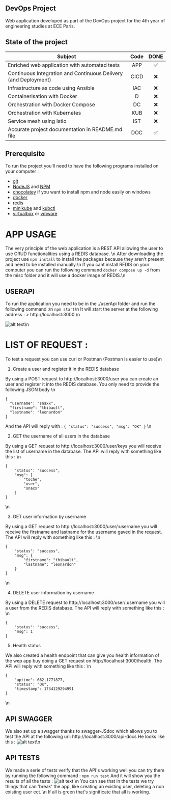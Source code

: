 ## DevOps Project

Web application developed as part of the DevOps project for the 4th year of engineering studies at ECE Paris.


## State of the project

| Subject                                                        | Code  | DONE |
|----------------------------------------------------------------|:-------:|:------:|
| Enriched web application with automated tests                 | APP   | ✅    |
| Continuous Integration and Continuous Delivery (and Deployment)| CICD  | ❌    |
| Infrastructure as code using Ansible                          | IAC   | ❌    |
| Containerisation with Docker                                   | D     | ❌    |
| Orchestration with Docker Compose                             | DC    | ❌    |
| Orchestration with Kubernetes                                 | KUB   | ❌    |
| Service mesh using Istio                                       | IST   | ❌    |
| Accurate project documentation in README.md file              | DOC   | ✅    |


## Prerequisite

To run the project you'll need to have the following programs installed on your computer :
* [git](https://git-scm.com/downloads)
* [NodeJS](https://nodejs.org/en) and [NPM](https://docs.npmjs.com/cli/v10/configuring-npm/install)
* [chocolatey](https://chocolatey.org/install) if you want to install npm and node easily on windows
* [docker](https://docs.docker.com/get-started/get-docker/)
* [redis](https://redis.io/resources/mit-report-genai/)
* [minikube](https://minikube.sigs.k8s.io/docs/start/?arch=%2Fwindows%2Fx86-64%2Fstable%2F.exe+download) and [kubctl](https://kubernetes.io/docs/tasks/tools/)
* [virtualbox](https://www.virtualbox.org/wiki/Downloads) or [vmware](https://www.vmware.com/)

# APP USAGE

The very principle of the web application is a REST API allowing the user to use CRUD functionalities using a REDIS database. \n
After downloading the project use `npm install` to install the packages because they aren't present and need to be installed manually.\n
If you cant install REDIS on your computer you can run the following command `docker compose up -d` from the misc folder and it will use a docker image of REDIS.\n

## USERAPI

To run the application you need to be in the ./userApi folder and run the following command :\n
`npm start`\n
It will start the server at the following address : > http://localhost:3000 \n

![alt text](..\images\image.png)\n

# LIST OF REQUEST :

To test a request you can use curl or Postman (Postman is easier to use)\n

1. Create a user and register it in the REDIS database

By using a POST request to http://localhost:3000/user you can create an user and register it into the REDIS database. You only need to provide the following JSON body \n
``` 
{
  "username": "snaxx",
  "firstname": "thibault",
  "lastname": "leonardon"
}
```

And the API will reply with : 
`{ "status": "success", "msg": "OK" }`
\n


2. GET the username of all users in the database

By using a GET request to http://localhost:3000/user/keys you will receive the list of username in the database. The API will reply with something like this : \n
``` 
{
    "status": "success",
    "msg": [
        "toche",
        "user",
        "snaxx"
    ]
}
```
\n

3. GET user information by username

By using a GET request to http://localhost:3000/user/:username you will receive the firstname and lastname for the username gaved in the request. The API will reply with something like this : \n
``` 
{
    "status": "success",
    "msg": {
        "firstname": "thibault",
        "lastname": "leonardon"
    }
}
```
\n

4. DELETE user information by username

By using a DELETE request to http://localhost:3000/user/:username you will a user from the REDIS database. The API will reply with something like this : \n
``` 
{
    "status": "success",
    "msg": 1
}
```

5. Health status

We also created a health endpoint that can give you health information of the wep app buy doing a GET request on http://localhost:3000/health. The API will reply with something like this : \n
``` 
{
    "uptime": 662.1771877,
    "status": "OK",
    "timestamp": 1734129294991
}
```
\n
## API SWAGGER 
We also set up a swagger thanks to swagger-JSdoc which allows you to test the API at the following url: http://localhost:3000/api-docs He looks like this : ![alt text](../images/swagger.png)\n

## API TESTS

We made a serie of tests verify that the API's working well you can try them by running the following command : `npm run test`
And it will show you the results of all the tests :
![alt text](../images/tests.png) \n
You can see that in the tests we try things that can 'break' the app, like creating an existing user, deleting a non existing user ect. \n
If all is green that's significate that all is working.